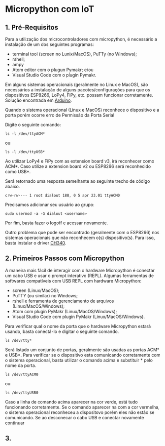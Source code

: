 # Micropython com IoT

  
## 1. Pré-Requisitos

Para a utilização dos microcontroladores com micropython, é necessário a instalação de um dos seguintes programas:
  - terminal tool (screen no Lunix/MacOS), PuTTy (no Windows);
  - rshell;
  - ampy
  - Atom editor com o plugun Pymakr; e/ou
  - Visual Studio Code com o plugin Pymakr.

Em alguns sistemas operacionais (geralmente no Linux e MacOS), são necessários a instalação de alguns pacotes/configurações para que os dispositivos ESP8266, LoPy4, FiPy, etc. possam funcionar corretamente. Solução encontrada em [Arduino](https://www.arduino.cc/en/guide/linux).

Quando o sistema operacional (Linux e MacOS) reconhece o dispositivo e a porta porém ocorre erro de Permissão da Porta Serial

Digite o seguinte comando:
```
ls -l /dev/ttyACM*
```
ou 
```
ls -l /dev/ttyUSB*
```

Ao utilizar LoPy4 e FiPy com as extension board v3, irá reconhecer como ACM*. Caso utilize a extension board v2 ou ESP8266 será reconhecido como USB*.

Será retornado uma resposta semelhante ao seguinte trecho de código abaixo.
```
crw-rw---- 1 root dialout 188, 0 5 apr 23.01 ttyACM0
```
Precisamos adicionar seu usuário ao grupo:
```
sudo usermod -a -G dialout <username> 
```
Por fim, basta fazer o logoff e acessar novamente.

Outro problema que pode ser encontrado (geralmente com o ESP8266) nos sistemas operacionais que não reconhecem o(s) dispositivo(s). Para isso, basta instalar o driver [CH340](https://sparks.gogo.co.nz/ch340.html).

## 2. Primeiros Passos com Micropython

A maneira mais fácil de interagir com o hardware Micropython é conectar um cabo USB e usar o prompt interativo (REPL). Algumas ferramentas de softwares compatíveis com USB REPL com hardware Micropython:
  - screen (Linux/MacOS);
  - PuTTY (ou similar) no Windows;
  - rshell e ferramenta de gerenciamento de arquivos (Linux/MacOS/Windows);
  - Atom com plugin PyMakr (Linux/MacOS/Windows);
  - Visual Studio Code com plugin PyMakr (Linux/MacOS/Windows).

Para verificar qual o nome da porta que o hardware Micropython estará usando, basta conectá-lo e digitar o seguinte comando.
```
ls /dev/tty*
```
Será listado um conjunto de portas, geralmente são usadas as portas ACM* e USB*. Para verificar se o dispositivo esta comunicando corretamente com o sistema operacional, basta utilizar o comando acima e substituir * pelo nome da porta. 
```
ls /dev/ttyACM0
```
ou 
```
ls /dev/ttyUSB0
```
Caso a linha de comando acima aparecer na cor verde, está tudo funcionando corretamente. Se o comando aparecer na com a cor  vermelha, o sistema operacional reconheceu a dispositovo porém  eles não estão se comunicando. Se ao desconecar o cabo USB e conectar novamente continuar 

## 3.  


